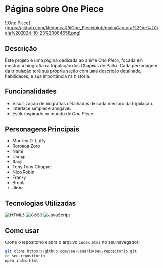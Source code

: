# Página sobre One Piece

![One Piece] (https://github.com/Medonca09/One_Piece/blob/main/Captura%20de%20tela%202024-10-23%20084658.png)

## Descrição
Este projeto é uma página dedicada ao anime *One Piece*, focada em mostrar a biografia da tripulação dos Chapéus de Palha. Cada personagem da tripulação terá sua própria seção com uma descrição detalhada, habilidades, e sua importância na história.

## Funcionalidades
- Visualização de biografias detalhadas de cada membro da tripulação.
- Interface simples e amigável.
- Estilo inspirado no mundo de *One Piece*.

## Personagens Principais
- Monkey D. Luffy
- Roronoa Zoro
- Nami
- Usopp
- Sanji
- Tony Tony Chopper
- Nico Robin
- Franky
- Brook
- Jinbe

## Tecnologias Utilizadas

![HTML5](https://img.shields.io/badge/HTML5-E34F26?style=for-the-badge&logo=html5&logoColor=white)
![CSS3](https://img.shields.io/badge/CSS3-1572B6?style=for-the-badge&logo=css3&logoColor=white)
![JavaScript](https://img.shields.io/badge/JavaScript-F7DF1E?style=for-the-badge&logo=javascript&logoColor=black)

## Como usar
Clone o repositório e abra o arquivo `index.html` no seu navegador:

```bash
git clone https://github.com/seu-usuario/seu-repositorio.git
cd seu-repositorio
open index.html
